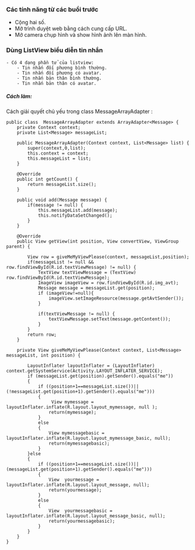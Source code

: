 ### Các tính năng từ các buổi trước
 - Cộng hai số.
 - Mở trình duyệt web bằng cách cung cấp URL.
 - Mở camera chụp hình và show hình ảnh lên màn hình.
### Dùng ListView biểu diễn tin nhắn
    - Có 4 dạng phần tử của listview: 
        - Tin nhắn đối phương bình thường.
        - Tin nhắn đối phương có avatar.
        - Tin nhắn bản thân bình thường.
        - Tin nhắn bản thân có avatar.
##### Cách làm:
Cách giải quyết chủ yếu trong class MessageArrayAdapter :


    public class  MessageArrayAdapter extends ArrayAdapter<Message> {
        private Context context;
        private List<Message> messageList;

        public MessageArrayAdapter(Context context, List<Message> list) {
            super(context,0,list);
            this.context = context;
            this.messageList = list;
        }
    
        @Override
        public int getCount() {
            return messageList.size();
        }
    
        public void add(Message message) {
            if(message != null) {
                this.messageList.add(message);
                this.notifyDataSetChanged();
            }
        }
    
        @Override
        public View getView(int position, View convertView, ViewGroup parent) {
    
            View row = giveMeMyViewPlease(context, messageList,position);
            if(messageList != null && row.findViewById(R.id.textViewMessage) != null) {
                TextView textViewMessage = (TextView) row.findViewById(R.id.textViewMessage);
                ImageView imageView = row.findViewById(R.id.img_avt);
                Message message = messageList.get(position);
                if (imageView!=null){
                    imageView.setImageResource(message.getAvtSender());
                }
    
                if(textViewMessage != null) {
                    textViewMessage.setText(message.getContent());
                }
            }
            return row;
        }
    
        private View giveMeMyViewPlease(Context context, List<Message> messageList, int position) {
    
            LayoutInflater layoutInflater = (LayoutInflater) context.getSystemService(Activity.LAYOUT_INFLATER_SERVICE);
            if (messageList.get(position).getSender().equals("me"))
            {
                if ((position+1==messageList.size())||(!messageList.get(position+1).getSender().equals("me")))
                {
                     View mymessage = layoutInflater.inflate(R.layout.layout_mymessage, null );
                    return(mymessage);
                }
                else
                {
                    View mymessagebasic = layoutInflater.inflate(R.layout.layout_mymessage_basic, null);
                    return(mymessagebasic);
                }
            }else
            {
                if ((position+1==messageList.size())||(messageList.get(position+1).getSender().equals("me")))
                {
                    View  yourmessage = layoutInflater.inflate(R.layout.layout_message, null);
                    return(yourmessage);
                }
                else
                {
                    View  yourmessagebasic = layoutInflater.inflate(R.layout.layout_message_basic, null);
                    return(yourmessagebasic);
                }
            }
        }
    }


